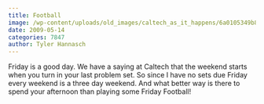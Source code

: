 ```yaml
---
title: Football
image: /wp-content/uploads/old_images/caltech_as_it_happens/6a0105349b8251970b01156f8fdf8b970c.jpg
date: 2009-05-14
categories: 7847
author: Tyler Hannasch
---
```



Friday is a good day. We have a saying at Caltech that the weekend starts when you turn in your last problem set. So since I have no sets due Friday every weekend is a three day weekend. And what better way is there to spend your afternoon than playing some Friday Football!
